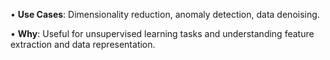 • **Use Cases**: Dimensionality reduction, anomaly detection, data denoising.

• **Why**: Useful for unsupervised learning tasks and understanding feature extraction and data representation.